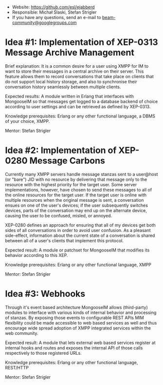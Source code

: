 * Website: https://github.com/esl/ejabberd
* Responsible: Michał Ślaski, Stefan Strigler
* If you have any questions, send an e-mail to beam-community@googlegroups.com

# Idea #1: Implementation of XEP-0313 Message Archive Management

Brief explanation: It is a common desire for a user using XMPP for IM to want to store their messages in a central archive on their server. This feature allows them to record conversations that take place on clients that do not support local history storage, and also to synchronise their conversation history seamlessly between multiple clients.

Expected results: A module written in Erlang that interfaces with MongooseIM so that messages get logged to a database backend of choice according to user settings and can be retrieved as defined by XEP-0313.

Knowledge prerequisites: Erlang or any other functional language, a DBMS of your choice, XMPP. 

Mentor: Stefan Strigler

# Idea #2: Implementation of XEP-0280 Message Carbons

Currently many XMPP servers handle message stanzas sent to a user@host (or "bare") JID with no resource by delivering that message only to the resource with the highest priority for the target user. Some server implementations, however, have chosen to send these messages to all of the online resources for the target user. If the target user is online with multiple resources when the original message is sent, a conversation ensues on one of the user's devices; if the user subsequently switches devices, parts of the conversation may end up on the alternate device, causing the user to be confused, misled, or annoyed.

XEP-0280 defines an approach for ensuring that all of my devices get both sides of all conversations in order to avoid user confusion. As a pleasant side-effect, information about the current state of a conversation is shared between all of a user's clients that implement this protocol.

Expected result: A module or patchset for MongooseIM that modifies its behavior according to this XEP.

Knowledge prerequisites: Erlang or any other functional language, XMPP

Mentor: Stefan Strigler

# Idea #3: Webhooks

Through it's event based architecture MongooseIM allows (third-party) modules to interface with various kinds of internal behavior and processing of stanzas. By exposing those events to configurable REST APIs MIM flexibility could be made accessible to web based services as well and thus encourage wide spread adoption of XMPP integrated services within the web community.

Expected result: A module that lets external web based services register at internal hooks and routes and exposes the internal API of those calls respectively to those registered URLs.

Knowledge prerequisites: Erlang or any other functional language, REST/HTTP

Mentor: Stefan Strigler